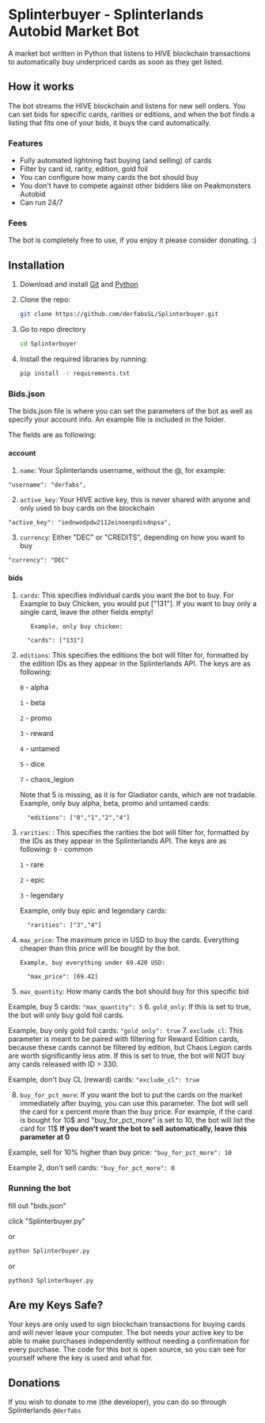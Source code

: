 # Splinterbuyer - Splinterlands Autobid Market Bot

A market bot written in Python that listens to HIVE blockchain transactions to automatically buy underpriced cards as soon as they get listed.

## How it works
The bot streams the HIVE blockchain and listens for new sell orders. You can set bids for specific cards, rarities or editions, and when the bot finds a listing that fits one of your bids, it buys the card automatically.

### Features
- Fully automated lightning fast buying (and selling) of cards
- Filter by card id, rarity, edition, gold foil
- You can configure how many cards the bot should buy
- You don't have to compete against other bidders like on Peakmonsters Autobid
- Can run 24/7

### Fees
The bot is completely free to use, if you enjoy it please consider donating. :)

## Installation

1. Download and install [Git](https://git-scm.com/) and [Python](https://www.python.org/)
2. Clone the repo: 

      ```sh
      git clone https://github.com/derfabsSL/Splinterbuyer.git
      ```

3. Go to repo directory
      ```sh
      cd Splinterbuyer
      ```

4. Install the required libraries by running: 
      ```sh
      pip install -r requirements.txt
      ```

### Bids.json
The bids.json file is where you can set the parameters of the bot as well as specify your account info. An example file is included in the folder.

The fields are as following:

#### account

1. `name`: Your Splinterlands username, without the @, for example:
  ```
  "username": "derfabs",
  ```
2. `active_key`: Your HIVE active key, this is never shared with anyone and only used to buy cards on the blockchain
```
"active_key": "iednwodpdw2112einoenpdisdnpsa",
```
3. `currency`: Either "DEC" or "CREDITS", depending on how you want to buy
```
"currency": "DEC"
```
   
#### bids

1. `cards`: This specifies individual cards you want the bot to buy. For Example to buy Chicken, you would put ["131"].
          If you want to buy only a single card, leave the other fields empty!

          Example, only buy chicken:
      ```
        "cards": ["131"]
      ```
2. `editions`: This specifies the editions the bot will filter for, formatted by the edition IDs as they appear in the Splinterlands API. The keys are as following: 

      `0` - alpha

      `1` - beta

      `2` - promo

      `3` - reward

      `4` - untamed

      `5` - dice

      `7` - chaos_legion

      Note that 5 is missing, as it is for Gladiator cards, which are not tradable.
      Example, only buy alpha, beta, promo and untamed cards:
      ```
        "editions": ["0","1","2","4"]
      ```
3. `rarities`: : This specifies the rarities the bot will filter for, formatted by the IDs as they appear in the Splinterlands API. The keys are as following: 
      `0` - common

      `1` - rare

      `2` - epic

      `3` - legendary
 
     Example, only buy epic and legendary cards:
      ```
        "rarities": ["3","4"]
      ```
4. `max_price`: The maximum price in USD to buy the cards. Everything cheaper than this price will be bought by the bot.

       Example, buy everything under 69.420 USD:
      ```
        "max_price": [69.42]
      ```
5. `max_quantity`: How many cards the bot should buy for this specific bid

 Example, buy 5 cards:
      ```
        "max_quantity": 5
      ```
6. `gold_only`: If this is set to true, the bot will only  buy gold foil cards.

  Example, buy only gold foil cards:
      ```
        "gold_only": true
      ```
7. `exclude_cl`: This parameter is meant to be paired with filtering for Reward Edition cards, because these cards cannot be filtered by edition, but Chaos Legion cards are worth significantly less atm. If this is set to true, the bot will NOT buy any cards released with ID > 330.
 
Example, don't buy CL (reward) cards:
      ```
        "exclude_cl": true
      ```

8. `buy_for_pct_more`: If you want the bot to put the cards on the market immediately after buying, you can use this parameter. The bot will sell the card for x percent more than the buy price. For example, if the card is bought for 10$ and "buy_for_pct_more" is set to 10, the bot will list the card for 11$
**If you don't want the bot to sell automatically, leave this parameter at 0**

Example, sell for 10% higher than buy price:
      ```
        "buy_for_pct_more": 10
      ```

Example 2, don't sell cards:
      ```
        "buy_for_pct_more": 0
      ```


### Running the bot

fill out "bids.json"

click "Splinterbuyer.py"

or
```sh
python Splinterbuyer.py
```
or
```sh
python3 Splinterbuyer.py
```

## Are my Keys Safe?

Your keys are only used to sign blockchain transactions for buying cards and will never leave your computer.
The bot needs your active key to be able to make purchases independently without needing a confirmation for every purchase.
The code for this bot is open source, so you can see for yourself where the key is used and what for.

## Donations

If you wish to donate to me (the developer), you can do so through Splinterlands
```@derfabs```
